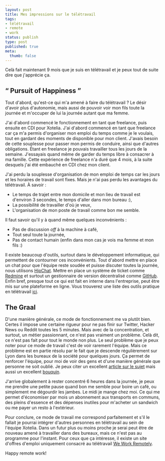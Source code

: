 ```yaml
---
layout: post
title: Mes impressions sur le télétravail
tags:
- télétravail
- remote
- work
status: publish
type: post
published: true
meta:
  thumb: false
---
```

Celà fait maintenant 9 mois que je suis en télétravail et je peux tout de suite dire que j'apprécie ça.

## &ldquo; Pursuit of Happiness &rdquo;

Tout d'abord, qu'est-ce qui m'a amené à faire du télétravail ? Le désir d'avoir plus d'autonomie, mais aussi de pouvoir voir mon fils toute la journée et m'occuper de lui la journée autant que ma femme.

J'ai d'abord commencé le fonctionnement en tant que freelance, puis ensuite en CDI pour Xotelia. J'ai d'abord commencé en tant que freelance car ça m'a permis d'organiser mon emploi du temps comme je le voulais, tout en gardant des moments de disponible pour mon client. J'avais besoin de cette souplesse pour passer mon permis de conduire, ainsi que d'autres obligations. Étant en freelance je pouvais travailler tous les jours de la semaine. J'essayais quand même de garder du temps libre à consacrer à ma famille. Cette expérience de freelance n'a duré que 4 mois, à la suite desquels j'ai été embauché en CDI chez mon client.

J'ai perdu la souplesse d'organisation de mon emploi de temps car les jours et les horaires de travail sont fixes. Mais je n'ai pas perdu les avantages du télétravail. À savoir :

* Le temps de trajet entre mon domicile et mon lieu de travail est d'environ 3 secondes, le temps d'aller dans mon bureau :),
* La possibilité de travailler d'où je veux,
* L'organisation de mon poste de travail comme bon me semble.

Il faut savoir qu'il y à quand même quelques inconvénients :

* Pas de discussion _off_ à la machine à café,
* Tout seul toute la journée,
* Pas de contact humain (enfin dans mon cas je vois ma femme et mon fils :)

Il existe beaucoup d'outils, surtout dans le développement informatique, qui permettent de contourner ces inconvénients. Tout d'abord mettre en place un chat pour que l'équipe reste soudée et puisse discuter toutes la journée, nous utilisons [HipChat](https://www.hipchat.com/). Mettre en place un système de ticket comme [Redmine](https://plan.io/) et surtout un gestionnaire de version décentralisé comme [GitHub](https://github.com/). Enfin bref, presque tout ce qui est fait en interne dans l'entreprise, peut être mis sur une plateforme en ligne. Vous trouverez une liste des outils pratique en télétravail [ici](http://thenextweb.com/apps/2014/12/06/tools-remote-teams/).

## The Graal

D'une manière générale, ce mode de fonctionnement me va plutôt bien. Certes il impose une certaine rigueur pour ne pas finir sur Twitter, Hacker News ou Reddit toutes les 5 minutes. Mais avec de la concentration, et surtout, un métier passionnant, ce n'est pas vraiment un problème. Celà dit, ce n'est pas fait pour tout le monde non plus. Le seul problème que je peux noter pour ce mode de travail c'est de voir rarement l'équipe. Mais ce problème est en partie résolu par le fait que je descende régulièrement sur Lyon dans les bureaux de la société pour quelques jours. Ça permet de renforcer l'équipe, pour moi de voir des gens et d'une manière générale que personne ne soit oublié. Je peux citer un excellent [article sur le sujet](http://justinjackson.ca/remote/) mais aussi un excellent [bouquin](http://www.amazon.fr/Remote-Required-David-Heinemeier-Hansson/dp/0091954673/).

J'arrive globalement à rester concentré 6 heures dans la journée, je peux me prendre une petite pause quand bon me semble pour boire un café, ou simplement me dégourdir les jambes. Le midi je mange chez moi. Ce qui me permet d'économiser par mois un abonnement aux transports en communs, des pleins d'essence et des dépenses inutiles pour m'acheter un sandwich ou me payer un resto à l'extérieur.

Pour conclure, ce mode de travail me correspond parfaitement et s'il le fallait je pourrai intégrer d'autres personnes en télétravail au sein de l'équipe Xotelia. Dans un futur plus ou moins proche je serai peut être de nouveau amené à travailler dans des bureaux, mais ce n'est pas au programme pour l'instant. Pour ceux que ça intéresse, il existe un site d'offres d'emploi uniquement consacré au télétravail [We Work Remotely](https://weworkremotely.com/).

Happy remote work!
